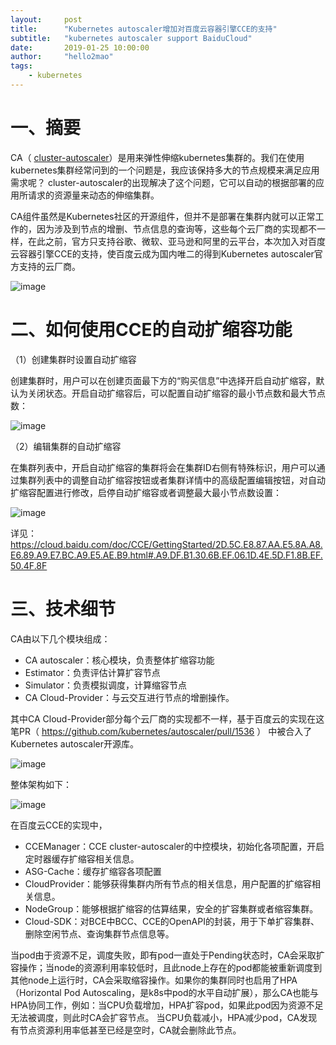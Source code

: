 ```yaml
---
layout:     post
title:      "Kubernetes autoscaler增加对百度云容器引擎CCE的支持"
subtitle:   "kubernetes autoscaler support BaiduCloud"
date:       2019-01-25 10:00:00
author:     "hello2mao"
tags:
    - kubernetes
---
```


# 一、摘要
CA（ [cluster-autoscaler](https://github.com/kubernetes/autoscaler)）是用来弹性伸缩kubernetes集群的。我们在使用kubernetes集群经常问到的一个问题是，我应该保持多大的节点规模来满足应用需求呢？ cluster-autoscaler的出现解决了这个问题，它可以自动的根据部署的应用所请求的资源量来动态的伸缩集群。

CA组件虽然是Kubernetes社区的开源组件，但并不是部署在集群内就可以正常工作的，因为涉及到节点的增删、节点信息的查询等，这些每个云厂商的实现都不一样，在此之前，官方只支持谷歌、微软、亚马逊和阿里的云平台，本次加入对百度云容器引擎CCE的支持，使百度云成为国内唯二的得到Kubernetes autoscaler官方支持的云厂商。

![image](https://user-images.githubusercontent.com/8265961/52893853-d30db300-31db-11e9-8159-339f3b142325.png)

# 二、如何使用CCE的自动扩缩容功能
（1）创建集群时设置自动扩缩容

创建集群时，用户可以在创建页面最下方的“购买信息”中选择开启自动扩缩容，默认为关闭状态。开启自动扩缩容后，可以配置自动扩缩容的最小节点数和最大节点数：

![image](https://user-images.githubusercontent.com/8265961/52893887-326bc300-31dc-11e9-89a5-e3cb9cdd6647.png)

（2）编辑集群的自动扩缩容

在集群列表中，开启自动扩缩容的集群将会在集群ID右侧有特殊标识，用户可以通过集群列表中的调整自动扩缩容按钮或者集群详情中的高级配置编辑按钮，对自动扩缩容配置进行修改，启停自动扩缩容或者调整最大最小节点数设置：

![image](https://user-images.githubusercontent.com/8265961/52893891-3f88b200-31dc-11e9-80f3-7873ef344465.png)

详见：https://cloud.baidu.com/doc/CCE/GettingStarted/2D.5C.E8.87.AA.E5.8A.A8.E6.89.A9.E7.BC.A9.E5.AE.B9.html#.A9.DF.B1.30.6B.EF.06.1D.4E.5D.F1.8B.EF.50.4F.8F

# 三、技术细节
CA由以下几个模块组成：

- CA autoscaler：核心模块，负责整体扩缩容功能
- Estimator：负责评估计算扩容节点
- Simulator：负责模拟调度，计算缩容节点
- CA Cloud-Provider：与云交互进行节点的增删操作。

其中CA Cloud-Provider部分每个云厂商的实现都不一样，基于百度云的实现在这笔PR（ https://github.com/kubernetes/autoscaler/pull/1536 ） 中被合入了Kubernetes autoscaler开源库。

![image](https://user-images.githubusercontent.com/8265961/52893897-4d3e3780-31dc-11e9-9f78-c343d8e8284b.png)

整体架构如下：

![image](https://user-images.githubusercontent.com/8265961/52893901-59c29000-31dc-11e9-9495-75947da9661f.png)

在百度云CCE的实现中，

- CCEManager：CCE cluster-autoscaler的中控模块，初始化各项配置，开启定时器缓存扩缩容相关信息。
- ASG-Cache：缓存扩缩容各项配置
- CloudProvider：能够获得集群内所有节点的相关信息，用户配置的扩缩容相关信息。
- NodeGroup：能够根据扩缩容的估算结果，安全的扩容集群或者缩容集群。
- Cloud-SDK：对BCE中BCC、CCE的OpenAPI的封装，用于下单扩容集群、删除空闲节点、查询集群节点信息等。

当pod由于资源不足，调度失败，即有pod一直处于Pending状态时，CA会采取扩容操作；当node的资源利用率较低时，且此node上存在的pod都能被重新调度到其他node上运行时，CA会采取缩容操作。如果你的集群同时也启用了HPA（Horizontal Pod Autoscaling，是k8s中pod的水平自动扩展），那么CA也能与HPA协同工作，例如：当CPU负载增加，HPA扩容pod，如果此pod因为资源不足无法被调度，则此时CA会扩容节点。 当CPU负载减小，HPA减少pod，CA发现有节点资源利用率低甚至已经是空时，CA就会删除此节点。